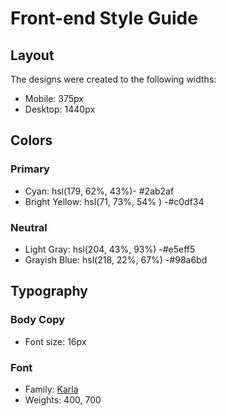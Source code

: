 # Front-end Style Guide

## Layout

The designs were created to the following widths:

- Mobile: 375px
- Desktop: 1440px

## Colors

### Primary

- Cyan: hsl(179, 62%, 43%)- #2ab2af
- Bright Yellow: hsl(71, 73%, 54% ) -#c0df34

### Neutral

- Light Gray: hsl(204, 43%, 93%) -#e5eff5
- Grayish Blue: hsl(218, 22%, 67%) -#98a6bd

## Typography

### Body Copy

- Font size: 16px

### Font

- Family: [Karla](https://fonts.google.com/specimen/Karla)
- Weights: 400, 700
<link rel="preconnect" href="https://fonts.googleapis.com">
<link rel="preconnect" href="https://fonts.gstatic.com" crossorigin>
<link href="https://fonts.googleapis.com/css2?family=Karla:wght@400;700&display=swap" rel="stylesheet">